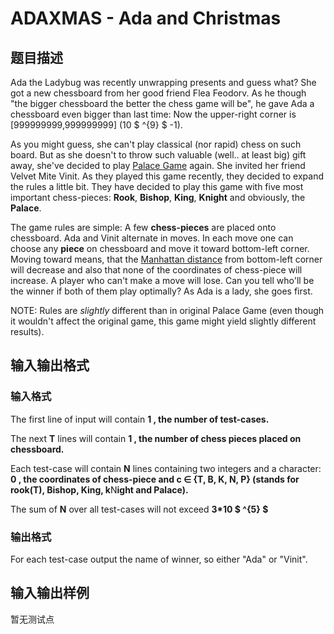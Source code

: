 # ADAXMAS - Ada and Christmas

## 题目描述

Ada the Ladybug was recently unwrapping presents and guess what? She got a new chessboard from her good friend Flea Feodorv. As he though "the bigger chessboard the better the chess game will be", he gave Ada a chessboard even bigger than last time: Now the upper-right corner is \[999999999,999999999\] (10 $ ^{9} $ -1).

As you might guess, she can't play classical (nor rapid) chess on such board. But as she doesn't to throw such valuable (well.. at least big) gift away, she've decided to play [Palace Game](../../ADAGAME5/) again. She invited her friend Velvet Mite Vinit. As they played this game recently, they decided to expand the rules a little bit. They have decided to play this game with five most important chess-pieces: **Rook**, **Bishop**, **King**, **Knight** and obviously, the **Palace**.

The game rules are simple: A few **chess-pieces** are placed onto chessboard. Ada and Vinit alternate in moves. In each move one can choose any **piece** on chessboard and move it toward bottom-left corner. Moving toward means, that the [Manhattan distance](https://en.wiktionary.org/wiki/Manhattan_distance) from bottom-left corner will decrease and also that none of the coordinates of chess-piece will increase. A player who can't make a move will lose. Can you tell who'll be the winner if both of them play optimally? As Ada is a lady, she goes first.

NOTE: Rules are _slightly_ different than in original Palace Game (even though it wouldn't affect the original game, this game might yield slightly different results).

## 输入输出格式

### 输入格式

The first line of input will contain **1 , the number of test-cases.**

The next **T** lines will contain **1 , the number of chess pieces placed on chessboard.**

Each test-case will contain **N** lines containing two integers and a character: **0 , the coordinates of chess-piece and **c ∈** {T, B, K, N, P} (stands for rook(**T**), **B**ishop, **K**ing, k**N**ight and **P**alace).**

The sum of **N** over all test-cases will not exceed **3\*10 $ ^{5} $**

### 输出格式

For each test-case output the name of winner, so either "Ada" or "Vinit".

## 输入输出样例

暂无测试点

